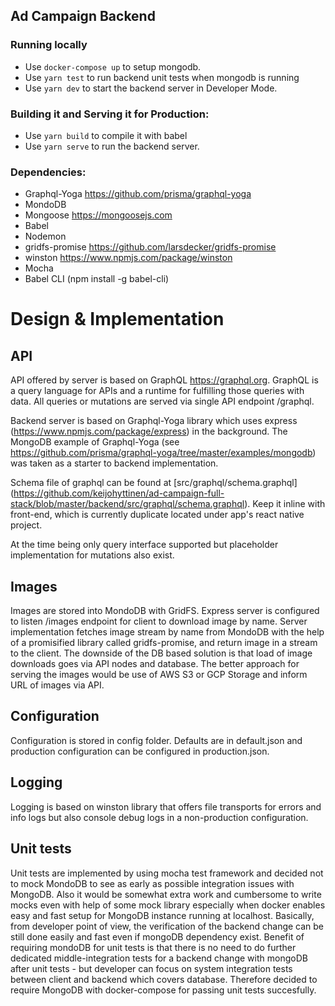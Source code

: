 ## Ad Campaign Backend

### Running locally

- Use `docker-compose up` to setup mongodb.
- Use `yarn test` to run backend unit tests when mongodb is running
- Use `yarn dev` to start the backend server in Developer Mode.

### Building it and Serving it for Production:

- Use `yarn build` to compile it with babel
- Use `yarn serve` to run the backend server.

### Dependencies:

- Graphql-Yoga https://github.com/prisma/graphql-yoga
- MondoDB
- Mongoose https://mongoosejs.com
- Babel
- Nodemon
- gridfs-promise https://github.com/larsdecker/gridfs-promise
- winston https://www.npmjs.com/package/winston
- Mocha
- Babel CLI (npm install -g babel-cli)

# Design & Implementation

## API

API offered by server is based on GraphQL https://graphql.org. GraphQL is a query language for APIs and a runtime for fulfilling those queries with data. All queries or mutations are served via single API endpoint /graphql.

Backend server is based on Graphql-Yoga library which uses express (https://www.npmjs.com/package/express) in the background. The MongoDB example of Graphql-Yoga (see https://github.com/prisma/graphql-yoga/tree/master/examples/mongodb) was taken as a starter to backend implementation.

Schema file of graphql can be found at [src/graphql/schema.graphql] (https://github.com/keijohyttinen/ad-campaign-full-stack/blob/master/backend/src/graphql/schema.graphql).
Keep it inline with front-end, which is currently duplicate located under app's react native project.

At the time being only query interface supported but placeholder implementation for mutations also exist.

## Images

Images are stored into MondoDB with GridFS. Express server is configured to listen /images endpoint for client to download image by name. Server implementation fetches image stream by name from MondoDB with the help of a promisified library called gridfs-promise, and return image in a stream to the client. The downside of the DB based solution is that load of image downloads goes via API nodes and database. The better approach for serving the images would be use of AWS S3 or GCP Storage and inform URL of images via API. 

## Configuration

Configuration is stored in config folder. Defaults are in default.json and production configuration can be configured in production.json.

## Logging

Logging is based on winston library that offers file transports for errors and info logs but also console debug logs in a non-production configuration.

## Unit tests

Unit tests are implemented by using mocha test framework and decided not to mock MondoDB to see as early as possible integration issues with MongoDB. Also it would be somewhat extra work and cumbersome to write mocks even with help of some mock library especially when docker enables easy and fast setup for MongoDB instance running at localhost. Basically, from developer point of view, the verification of the backend change can be still done easily and fast even if mongoDB dependency exist. Benefit of requiring mondoDB for unit tests is that there is no need to do further dedicated middle-integration tests for a backend change with mongoDB after unit tests - but developer can focus on system integration tests between client and backend which covers database. Therefore decided to require MongoDB with docker-compose for passing unit tests succesfully.
